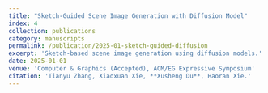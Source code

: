 ```yaml
---
title: "Sketch-Guided Scene Image Generation with Diffusion Model"
index: 4
collection: publications
category: manuscripts
permalink: /publication/2025-01-sketch-guided-diffusion
excerpt: 'Sketch-based scene image generation using diffusion models.'
date: 2025-01-01
venue: 'Computer & Graphics (Accepted), ACM/EG Expressive Symposium'
citation: 'Tianyu Zhang, Xiaoxuan Xie, **Xusheng Du**, Haoran Xie.'
---
```

